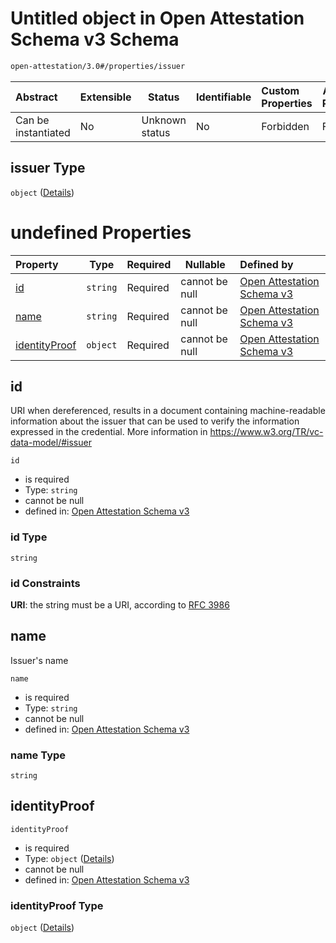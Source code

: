 # Untitled object in Open Attestation Schema v3 Schema

```txt
open-attestation/3.0#/properties/issuer
```




| Abstract            | Extensible | Status         | Identifiable | Custom Properties | Additional Properties | Access Restrictions | Defined In                                                                       |
| :------------------ | ---------- | -------------- | ------------ | :---------------- | --------------------- | ------------------- | -------------------------------------------------------------------------------- |
| Can be instantiated | No         | Unknown status | No           | Forbidden         | Forbidden             | none                | [tradetrust.schema.json\*](../out/tradetrust.schema.json "open original schema") |

## issuer Type

`object` ([Details](tradetrust-definitions-issuer.md))

# undefined Properties

| Property                        | Type     | Required | Nullable       | Defined by                                                                                                                                                  |
| :------------------------------ | -------- | -------- | -------------- | :---------------------------------------------------------------------------------------------------------------------------------------------------------- |
| [id](#id)                       | `string` | Required | cannot be null | [Open Attestation Schema v3](tradetrust-definitions-issuer-properties-id.md "open-attestation/3.0#/definitions/issuer/properties/id")                       |
| [name](#name)                   | `string` | Required | cannot be null | [Open Attestation Schema v3](tradetrust-definitions-issuer-properties-name.md "open-attestation/3.0#/definitions/issuer/properties/name")                   |
| [identityProof](#identityProof) | `object` | Required | cannot be null | [Open Attestation Schema v3](tradetrust-definitions-issuer-properties-identityproof.md "open-attestation/3.0#/definitions/issuer/properties/identityProof") |

## id

URI when dereferenced, results in a document containing machine-readable information about the issuer that can be used to verify the information expressed in the credential. More information in <https://www.w3.org/TR/vc-data-model/#issuer>


`id`

-   is required
-   Type: `string`
-   cannot be null
-   defined in: [Open Attestation Schema v3](tradetrust-definitions-issuer-properties-id.md "open-attestation/3.0#/definitions/issuer/properties/id")

### id Type

`string`

### id Constraints

**URI**: the string must be a URI, according to [RFC 3986](https://tools.ietf.org/html/rfc4291 "check the specification")

## name

Issuer's name


`name`

-   is required
-   Type: `string`
-   cannot be null
-   defined in: [Open Attestation Schema v3](tradetrust-definitions-issuer-properties-name.md "open-attestation/3.0#/definitions/issuer/properties/name")

### name Type

`string`

## identityProof




`identityProof`

-   is required
-   Type: `object` ([Details](tradetrust-definitions-issuer-properties-identityproof.md))
-   cannot be null
-   defined in: [Open Attestation Schema v3](tradetrust-definitions-issuer-properties-identityproof.md "open-attestation/3.0#/definitions/issuer/properties/identityProof")

### identityProof Type

`object` ([Details](tradetrust-definitions-issuer-properties-identityproof.md))
